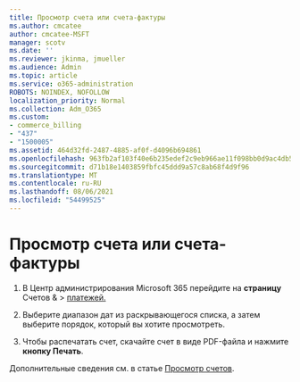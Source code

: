 ```yaml
---
title: Просмотр счета или счета-фактуры
ms.author: cmcatee
author: cmcatee-MSFT
manager: scotv
ms.date: ''
ms.reviewer: jkinma, jmueller
ms.audience: Admin
ms.topic: article
ms.service: o365-administration
ROBOTS: NOINDEX, NOFOLLOW
localization_priority: Normal
ms.collection: Adm_O365
ms.custom:
- commerce_billing
- "437"
- "1500005"
ms.assetid: 464d32fd-2487-4885-af0f-d4096b694861
ms.openlocfilehash: 963fb2af103f40e6b235edef2c9eb966ae11f098bb0d9ac4db544bb2f289813c
ms.sourcegitcommit: d71b18e1403859fbfc45ddd9a57c8ab68f4d9f96
ms.translationtype: MT
ms.contentlocale: ru-RU
ms.lasthandoff: 08/06/2021
ms.locfileid: "54499525"
---
```

# <a name="view-my-bill-or-invoice"></a>Просмотр счета или счета-фактуры

1. В Центр администрирования Microsoft 365 перейдите на **страницу** Счетов & \> [платежей.](https://go.microsoft.com/fwlink/p/?linkid=848039)

2. Выберите диапазон дат из раскрывающегося списка, а затем выберите порядок, который вы хотите просмотреть.

3. Чтобы распечатать счет, скачайте счет в виде PDF-файла и нажмите **кнопку Печать**.

Дополнительные сведения см. в статье [Просмотр счетов](/microsoft-365/commerce/billing-and-payments/view-your-bill-or-invoice).

